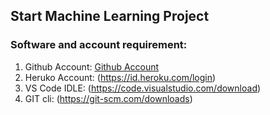## Start Machine Learning Project

### Software and account requirement:

1. Github Account:
[Github Account](https://github.com)
2. Heruko Account: (https://id.heroku.com/login)
3. VS Code IDLE: (https://code.visualstudio.com/download)
4. GIT cli: (https://git-scm.com/downloads)

